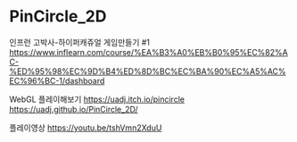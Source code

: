 # PinCircle_2D
인프런 고박사-하이퍼캐쥬얼 게임만들기 #1
https://www.inflearn.com/course/%EA%B3%A0%EB%B0%95%EC%82%AC-%ED%95%98%EC%9D%B4%ED%8D%BC%EC%BA%90%EC%A5%AC%EC%96%BC-1/dashboard

WebGL 플레이해보기
https://uadj.itch.io/pincircle
https://uadj.github.io/PinCircle_2D/



플레이영상
https://youtu.be/tshVmn2XduU

